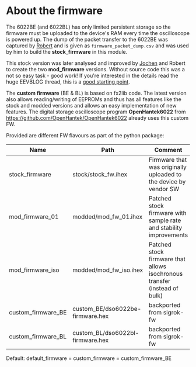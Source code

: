 # About the firmware
The 6022BE (and 6022BL) has only limited persistent storage so the firmware must be uploaded to the device's RAM
every time the oscilloscope is powered up.
The dump of the packet transfer to the 6022BE was captured by [Robert](https://github.com/rpcope1/Hantek6022API)
and is given as `firmware_packet_dump.csv` and was used by him to build the **stock_firmware** in this module.

This stock version was later analysed and improved by [Jochen](https://github.com/jhoenicke/Hantek6022API)
and Robert to create the two **mod_firmware** versions.
Without source code this was a not so easy task - good work!
If you're interested in the details read the huge EEVBLOG thread, this is a
[good starting point](https://www.eevblog.com/forum/testgear/hantek-6022be-20mhz-usb-dso/msg656059/#msg656059).

The **custom firmware** (BE & BL) is based on fx2lib code. The latest version also allows reading/writing of EEPROMs
and thus has all features like the stock and modded versions and allows an easy implementation of new features.
The digital storage oscilloscope program **OpenHantek6022** from https://github.com/OpenHantek/OpenHantek6022
already uses this custom FW.

Provided are different FW flavours as part of the python package:

| **Name**           | **Path**                     | **Comment**                                                      |
|--------------------|------------------------------|------------------------------------------------------------------|
| stock_firmware     | stock/stock_fw.ihex          | Firmware that was originally uploaded to the device by vendor SW |
| mod_firmware_01    | modded/mod_fw_01.ihex        | Patched stock firmware with sample rate and stability improvements |
| mod_firmware_iso   | modded/mod_fw_iso.ihex       | Patched stock firmware that allows isochronous transfer (instead of bulk) |
| custom_firmware_BE | custom_BE/dso6022be-firmware.hex | backported from sigrok-fw |
| custom_firmware_BL | custom_BL/dso6022bl-firmware.hex | backported from sigrok-fw |

Default:
    default_firmware = custom_firmware = custom_firmware_BE

